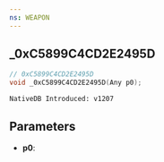 ```yaml
---
ns: WEAPON
---
```

## _0xC5899C4CD2E2495D

```c
// 0xC5899C4CD2E2495D
void _0xC5899C4CD2E2495D(Any p0);
```

```
NativeDB Introduced: v1207
```

## Parameters
* **p0**:
